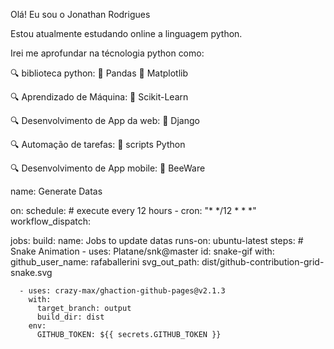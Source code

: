 Olá! Eu sou o Jonathan Rodrigues



Estou atualmente estudando online a linguagem python.

Irei me aprofundar na técnologia python como:

🔍 biblioteca python:
📝 Pandas 
📝 Matplotlib

🔍 Aprendizado de Máquina:
📝 Scikit-Learn

🔍 Desenvolvimento de App da web:
📝 Django

🔍 Automação de tarefas:
📝 scripts Python

🔍 Desenvolvimento de App mobile:
📝 BeeWare


name: Generate Datas

on:
  schedule: # execute every 12 hours
    - cron: "* */12 * * *"
  workflow_dispatch:

jobs:
  build:
    name: Jobs to update datas
    runs-on: ubuntu-latest
    steps:
      # Snake Animation
      - uses: Platane/snk@master
        id: snake-gif
        with:
          github_user_name: rafaballerini
          svg_out_path: dist/github-contribution-grid-snake.svg

      - uses: crazy-max/ghaction-github-pages@v2.1.3
        with:
          target_branch: output
          build_dir: dist
        env:
          GITHUB_TOKEN: ${{ secrets.GITHUB_TOKEN }}
